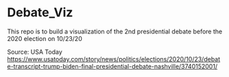 # Debate_Viz

This repo is to build a visualization of the 2nd presidential debate before the 2020 election on 10/23/20

Source: USA Today
https://www.usatoday.com/story/news/politics/elections/2020/10/23/debate-transcript-trump-biden-final-presidential-debate-nashville/3740152001/

